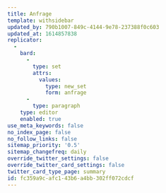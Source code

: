 ```yaml
---
title: Anfrage
template: withsidebar
updated_by: 790b1007-849c-4144-9e78-237388f0c603
updated_at: 1614857838
replicator:
  -
    bard:
      -
        type: set
        attrs:
          values:
            type: new_set
            form: anfrage
      -
        type: paragraph
    type: editor
    enabled: true
use_meta_keywords: false
no_index_page: false
no_follow_links: false
sitemap_priority: '0.5'
sitemap_changefreq: daily
override_twitter_settings: false
override_twitter_card_settings: false
twitter_card_type_page: summary
id: fc359a9c-afc1-43b6-a4bb-302ff072cdcf
---
```

